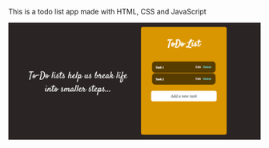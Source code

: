 This is a todo list app made with HTML, CSS and JavaScript

![alt text](https://github.com/oebelus/ToDoList-App/blob/master/11.png)
